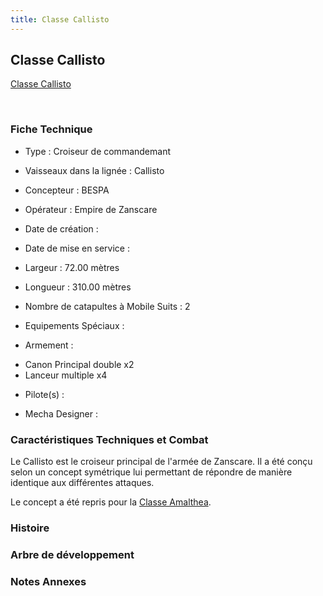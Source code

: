 ```yaml
---
title: Classe Callisto
---
```


Classe Callisto
---------------





[Classe Callisto](javascript:change_image_m('images/stories/saga/vgundam/mechas/callisto.png');)

 

### Fiche Technique


- Type : Croiseur de commandemant
  
- Vaisseaux dans la lignée : Callisto
  
- Concepteur : BESPA
  
- Opérateur : Empire de Zanscare
  
- Date de création : 
  
- Date de mise en service : 
  
- Largeur : 72.00 mètres
  
- Longueur : 310.00 mètres
  
- Nombre de catapultes à Mobile Suits : 2
  
- Equipements Spéciaux :




- Armement :


* Canon Principal double x2
* Lanceur multiple x4


- Pilote(s) : 





- Mecha Designer : 


### Caractéristiques Techniques et Combat


Le Callisto est le croiseur principal de l'armée de Zanscare. Il a été conçu selon un concept symétrique lui permettant de répondre de manière identique aux différentes attaques. 


Le concept a été repris pour la [Classe Amalthea](uc/victory-gundam/classe-amalthea.html).


### Histoire


### Arbre de développement


### Notes Annexes


